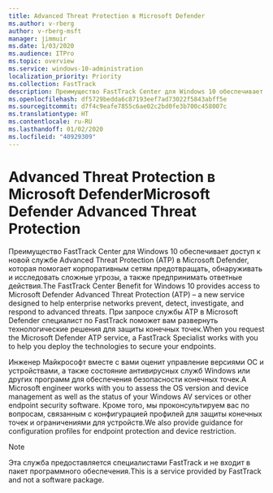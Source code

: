 ```yaml
---
title: Advanced Threat Protection в Microsoft Defender
ms.author: v-rberg
author: v-rberg-msft
manager: jimmuir
ms.date: 1/03/2020
ms.audience: ITPro
ms.topic: overview
ms.service: windows-10-administration
localization_priority: Priority
ms.collection: FastTrack
description: Преимущество FastTrack Center для Windows 10 обеспечивает доступ к новой службе Advanced Threat Protection (ATP) в Microsoft Defender, которая помогает корпоративным сетям предотвращать, обнаруживать и исследовать сложные угрозы, а также предпринимать ответные действия.
ms.openlocfilehash: df5729bedda6c87193eef7ad73022f5843abff5e
ms.sourcegitcommit: d7f4c9eafe7855c6ae02c2bd0fe3b700c458007c
ms.translationtype: HT
ms.contentlocale: ru-RU
ms.lasthandoff: 01/02/2020
ms.locfileid: "40929309"
---
```

# <a name="microsoft-defender-advanced-threat-protection"></a><span data-ttu-id="24a93-103">Advanced Threat Protection в Microsoft Defender</span><span class="sxs-lookup"><span data-stu-id="24a93-103">Microsoft Defender Advanced Threat Protection</span></span>

<span data-ttu-id="24a93-104">Преимущество FastTrack Center для Windows 10 обеспечивает доступ к новой службе Advanced Threat Protection (ATP) в Microsoft Defender, которая помогает корпоративным сетям предотвращать, обнаруживать и исследовать сложные угрозы, а также предпринимать ответные действия.</span><span class="sxs-lookup"><span data-stu-id="24a93-104">The FastTrack Center Benefit for Windows 10 provides access to Microsoft Defender Advanced Threat Protection (ATP) – a new service designed to help enterprise networks prevent, detect, investigate, and respond to advanced threats.</span></span> <span data-ttu-id="24a93-105">При запросе службы ATP в Microsoft Defender специалист по FastTrack поможет вам развернуть технологические решения для защиты конечных точек.</span><span class="sxs-lookup"><span data-stu-id="24a93-105">When you request the Microsoft Defender ATP service, a FastTrack Specialist works with you to help you deploy the technologies to secure your endpoints.</span></span>

<span data-ttu-id="24a93-106">Инженер Майкрософт вместе с вами оценит управление версиями ОС и устройствами, а также состояние антивирусных служб Windows или других программ для обеспечения безопасности конечных точек.</span><span class="sxs-lookup"><span data-stu-id="24a93-106">A Microsoft engineer works with you to assess the OS version and device management as well as the status of your Windows AV services or other endpoint security software.</span></span> <span data-ttu-id="24a93-107">Кроме того, мы проконсультируем вас по вопросам, связанным с конфигурацией профилей для защиты конечных точек и ограничениями для устройств.</span><span class="sxs-lookup"><span data-stu-id="24a93-107">We also provide guidance for configuration profiles for endpoint protection and device restriction.</span></span>  

> [!NOTE]
> <span data-ttu-id="24a93-108">Эта служба предоставляется специалистами FastTrack и не входит в пакет программного обеспечения.</span><span class="sxs-lookup"><span data-stu-id="24a93-108">This is a service provided by FastTrack and not a software package.</span></span> 